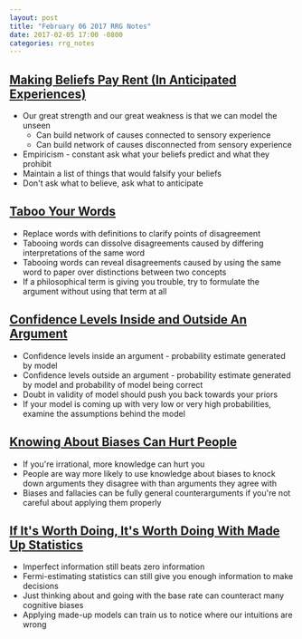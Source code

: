 ```yaml
---
layout: post
title: "February 06 2017 RRG Notes"
date: 2017-02-05 17:00 -0800
categories: rrg_notes
---
```


## [Making Beliefs Pay Rent (In Anticipated Experiences)](http://lesswrong.com/lw/i3/making_beliefs_pay_rent_in_anticipated_experiences/)
* Our great strength and our great weakness is that we can model the unseen
    * Can build network of causes connected to sensory experience
    * Can build network of causes disconnected from sensory experience
* Empiricism - constant ask what your beliefs predict and what they prohibit
* Maintain a list of things that would falsify your beliefs
* Don't ask what to believe, ask what to anticipate

## [Taboo Your Words](http://lesswrong.com/lw/nu/taboo_your_words/)
* Replace words with definitions to clarify points of disagreement
* Tabooing words can dissolve disagreements caused by differing interpretations of the same word
* Tabooing words can reveal disagreements caused by using the same word to paper over distinctions between two concepts
* If a philosophical term is giving you trouble, try to formulate the argument without using that term at all

## [Confidence Levels Inside and Outside An Argument](http://lesswrong.com/lw/3be/confidence_levels_inside_and_outside_an_argument/)
* Confidence levels inside an argument - probability estimate generated by model
* Confidence levels outside an argument - probability estimate generated by model and probability of model being correct
* Doubt in validity of model should push you back towards your priors
* If your model is coming up with very low or very high probabilities, examine the assumptions behind the model

## [Knowing About Biases Can Hurt People](http://lesswrong.com/lw/he/knowing_about_biases_can_hurt_people/)
* If you're irrational, more knowledge can hurt you
* People are way more likely to use knowledge about biases to knock down arguments they disagree with than arguments they agree with
* Biases and fallacies can be fully general counterarguments if you're not careful about applying them properly

## [If It's Worth Doing, It's Worth Doing With Made Up Statistics](http://slatestarcodex.com/2013/05/02/if-its-worth-doing-its-worth-doing-with-made-up-statistics/)
* Imperfect information still beats zero information
* Fermi-estimating statistics can still give you enough information to make decisions
* Just thinking about and going with the base rate can counteract many cognitive biases
* Applying made-up models can train us to notice where our intuitions are wrong

